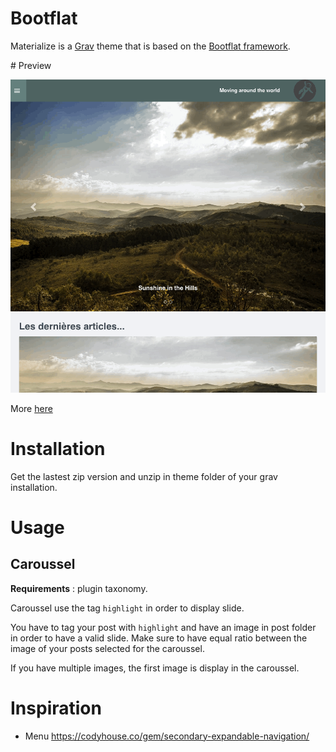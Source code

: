# Bootflat

Materialize is a [Grav](http://github.com/getgrav/grav) theme that is based on the [Bootflat framework](http://bootflat.github.io/).

# Preview

![Bootflat](assets/bootflat.gif)

More [here](https://github.com/getgrav/grav-theme-antimatter/tree/master/assets)

# Installation

Get the lastest zip version and unzip in theme folder of your grav installation.

# Usage

## Caroussel

**Requirements** : plugin taxonomy.

Caroussel use the tag `highlight` in order to display slide.

You have to tag your post with `highlight` and have an image in post folder in order to have a valid slide.
Make sure to have equal ratio between the image of your posts selected for the caroussel.

If you have multiple images, the first image is display in the caroussel.

# Inspiration

  * Menu https://codyhouse.co/gem/secondary-expandable-navigation/
